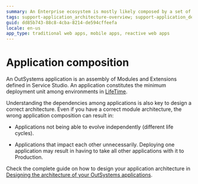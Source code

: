 ```yaml
---
summary: An Enterprise ecosystem is mostly likely composed by a set of OutSystems applications. It is crucial that dependencies between them are correctly addressed.
tags: support-application_architecture-overview; support-application_development; support-development; support-Front_end_Development; support-Infrastuture_Architecture
guid: dd85b743-88c8-4cba-8214-de594cffeefa
locale: en-us
app_type: traditional web apps, mobile apps, reactive web apps
---
```


# Application composition

An OutSystems application is an assembly of Modules and Extensions defined in Service Studio. An application constitutes the minimum deployment unit among environments in [LifeTime](https://success.outsystems.com/Documentation/11/Managing_the_Applications_Lifecycle).

Understanding the dependencies among applications is also key to design a correct architecture. Even if you have a correct module architecture, the wrong application composition can result in:

* Applications not being able to evolve independently (different life cycles).

* Applications that impact each other unnecessarily. Deploying one application may result in having to take all other applications with it to Production.

Check the complete guide on how to design your application architecture in [Designing the architecture of your OutSystems applications](../intro.md).

